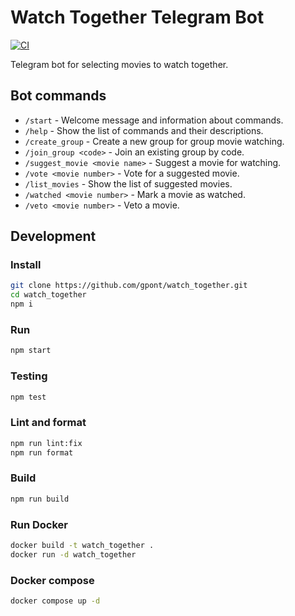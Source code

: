 # Watch Together Telegram Bot

[![CI](https://github.com/gpont/watch_together/actions/workflows/ci.yml/badge.svg)](https://github.com/gpont/watch_together/actions/workflows/ci.yml)

Telegram bot for selecting movies to watch together.

## Bot commands

- `/start` - Welcome message and information about commands.
- `/help` - Show the list of commands and their descriptions.
- `/create_group` - Create a new group for group movie watching.
- `/join_group <code>` - Join an existing group by code.
- `/suggest_movie <movie name>` - Suggest a movie for watching.
- `/vote <movie number>` - Vote for a suggested movie.
- `/list_movies` - Show the list of suggested movies.
- `/watched <movie number>` - Mark a movie as watched.
- `/veto <movie number>` - Veto a movie.

## Development

### Install

```bash
git clone https://github.com/gpont/watch_together.git
cd watch_together
npm i
```

### Run

```bash
npm start
```

### Testing

```bash
npm test
```

### Lint and format

```bash
npm run lint:fix
npm run format
```

### Build

```bash
npm run build
```

### Run Docker

```bash
docker build -t watch_together .
docker run -d watch_together
```

### Docker compose

```bash
docker compose up -d
```
